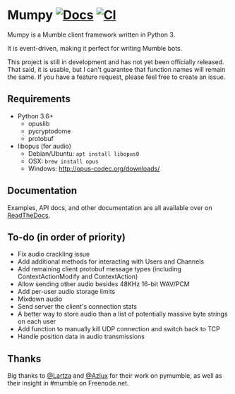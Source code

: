 # Mumpy [![Docs](https://readthedocs.org/projects/mumpy/badge/?version=latest)](https://mumpy.readthedocs.io/) [![CI](https://api.travis-ci.com/ianling/mumpy.svg?branch=master)](https://travis-ci.com/ianling/mumpy/branches#)

Mumpy is a Mumble client framework written in Python 3.

It is event-driven, making it perfect for writing Mumble bots.

This project is still in development and has not yet been officially released. That said, it is usable, but I can't guarantee that function names will remain the same. If you have a feature request, please feel free to create an issue.

## Requirements

* Python 3.6+
    * opuslib
    * pycryptodome
    * protobuf
* libopus (for audio)
    * Debian/Ubuntu: `apt install libopus0`
    * OSX: `brew install opus`
    * Windows: http://opus-codec.org/downloads/

## Documentation

Examples, API docs, and other documentation are all available over on [ReadTheDocs](https://mumpy.readthedocs.io/).

## To-do (in order of priority)

* Fix audio crackling issue
* Add additional methods for interacting with Users and Channels
* Add remaining client protobuf message types (including ContextActionModify and ContextAction)
* Allow sending other audio besides 48KHz 16-bit WAV/PCM
* Add per-user audio storage limits
* Mixdown audio
* Send server the client's connection stats
* A better way to store audio than a list of potentially massive byte strings on each user
* Add function to manually kill UDP connection and switch back to TCP
* Handle position data in audio transmissions

## Thanks

Big thanks to [@Lartza](https://github.com/Lartza) and [@Azlux](https://github.com/azlux) for their work on pymumble, as well as their insight in #mumble on Freenode.net.
